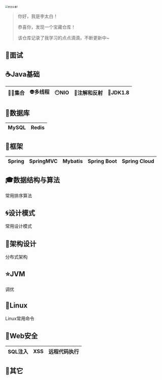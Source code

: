 <img src="C:\Users\Administrator\Desktop\李白头像1.jpg" alt="李白头像1" style="zoom:50%;" />



> 你好，我是李太白！
>
> 恭喜你，发现一个宝藏仓库！
>
> 该仓库记录了我学习的点点滴滴，不断更新中~

## :rocket:面试 ##

## :coffee:Java基础 ##

| :guardsman:集合 | :alien:多线程 | :no_mouth:NIO | :trident:注解和反射 | :moyai:JDK1.8 |
| :--: | :----: | :--: | :--------: | :----: |

## :pencil:数据库 ##

| MySQL | Redis |
| :---: | :---: |

## :balloon:框架 ##

| Spring | SpringMVC | Mybatis | Spring Boot | Spring Cloud |
| :----: | :-------: | :-----: | :---------: | :----------: |

##  ##

## :mortar_board:数据结构与算法 ##

常用排序算法
## :cyclone:设计模式 ##

常用设计模式
## :whale:架构设计 ##

分布式架构


## :star:JVM #

调优

## :tophat:Linux ##

Linux常用命令

## :dart:Web安全 ##

| SQL注入 | XSS  | 远程代码执行 |
| :-----: | :--: | :----------: |

## :ghost:其它 ##

